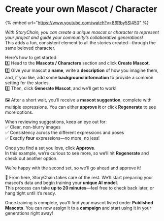 # Create your own Mascot / Character

{% embed url="https://www.youtube.com/watch?v=86Rby5Sl450" %}

_With StoryChain, you can create a unique mascot or character to represent your project and guide your community’s collaborative generations!_\
This adds a fun, consistent element to all the stories created—through the same beloved character.

Here’s how to get started:\
1️⃣ Head to the **Mascots / Characters** section and click **Create Mascot**.\
2️⃣ Give your mascot a **name**, write a **description** of how you imagine them, and, if you like, add some **background information** to provide a common setting for the stories.\
3️⃣ Then, click **Generate Mascot**, and we’ll get to work!

🖼️ After a short wait, you’ll receive a **mascot suggestion**, complete with multiple expressions. You can either **approve it** or click **Regenerate** to see more options.

When reviewing suggestions, keep an eye out for:\
✅ Clear, non-blurry images\
✅ Consistency across the different expressions and poses\
✅ Exactly **four** expressions—no more, no less!

Once you find a set you love, click **Approve**.\
In this example, we’re curious to see more, so we’ll hit **Regenerate** and check out another option.

We’re happy with the second set, so we’ll go ahead and approve it!

🎉 From here, StoryChain takes care of the rest. We’ll start preparing your mascot’s data and begin training your **unique AI model**.\
This process can take **up to 20 minutes**—feel free to check back later, or hang tight until it’s ready.

Once training is complete, you’ll find your mascot listed under **Published Mascots**. You can now assign it to a **campaign** and start using it in your generations right away!

